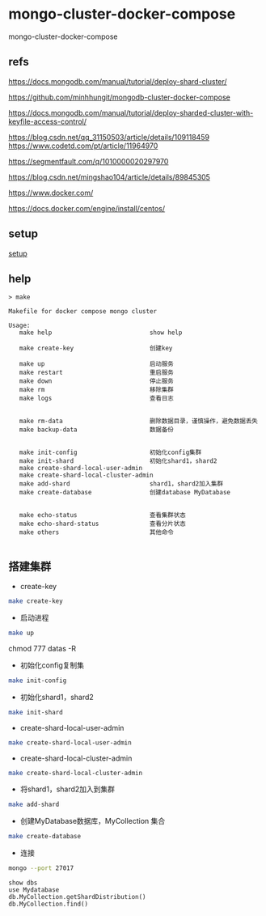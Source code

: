 # mongo-cluster-docker-compose
mongo-cluster-docker-compose


## refs 

https://docs.mongodb.com/manual/tutorial/deploy-shard-cluster/

https://github.com/minhhungit/mongodb-cluster-docker-compose


https://docs.mongodb.com/manual/tutorial/deploy-sharded-cluster-with-keyfile-access-control/


https://blog.csdn.net/qq_31150503/article/details/109118459
https://www.codetd.com/pt/article/11964970



https://segmentfault.com/q/1010000020297970

https://blog.csdn.net/mingshao104/article/details/89845305


https://www.docker.com/

https://docs.docker.com/engine/install/centos/

## setup
[setup](./doc/setups.md)


## help


```
> make
                                                                          
Makefile for docker compose mongo cluster                                                  
                                                                          
Usage:                                                                    
   make help                           show help                          
                                                                          
   make create-key                     创建key                            
                                                                          
   make up                             启动服务                            
   make restart                        重启服务                            
   make down                           停止服务                            
   make rm                             移除集群                            
   make logs                           查看日志                            
                                                                          
                                                                          
   make rm-data                        删除数据目录，谨慎操作，避免数据丢失    
   make backup-data                    数据备份                            
                                                                          
                                                                          
   make init-config                    初始化config集群                    
   make init-shard                     初始化shard1，shard2                
   make create-shard-local-user-admin                                     
   make create-shard-local-cluster-admin                                  
   make add-shard                      shard1，shard2加入集群               
   make create-database                创建database MyDatabase             
                                                                          
                                                                          
   make echo-status                    查看集群状态                         
   make echo-shard-status              查看分片状态                         
   make others                         其他命令                            
                                              
```


## 搭建集群

- create-key

```bash
make create-key
```

- 启动进程

```bash
make up
```

chmod 777 datas -R

- 初始化config复制集


```bash
make init-config
```
- 初始化shard1，shard2


```bash
make init-shard
```



- create-shard-local-user-admin
```bash
make create-shard-local-user-admin
```


- create-shard-local-cluster-admin
```bash
make create-shard-local-cluster-admin
```



- 将shard1，shard2加入到集群

```bash
make add-shard
```

- 创建MyDatabase数据库，MyCollection 集合

```bash
make create-database
```

- 连接
```bash
mongo --port 27017

```
```
show dbs
use Mydatabase
db.MyCollection.getShardDistribution()
db.MyCollection.find()
```







